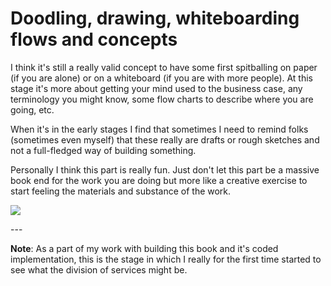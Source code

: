 # Doodling, drawing, whiteboarding flows and concepts

I think it's still a really valid concept to have some first spitballing on paper (if you are alone) or on a whiteboard (if you are with more people). At this stage it's more about getting your mind used to the business case, any terminology you might know, some flow charts to describe where you are going, etc.

When it's in the early stages I find that sometimes I need to remind folks (sometimes even myself) that these really are drafts or rough sketches and not a full-fledged way of building something.

Personally I think this part is really fun. Just don't let this part be a massive book end for the work you are doing but more like a creative exercise to start feeling the materials and substance of the work.

![](../.gitbook/assets/IMG\_1940.jpeg)

\---

**Note**: As a part of my work with building this book and it's coded implementation, this is the stage in which I really for the first time started to see what the division of services might be.
